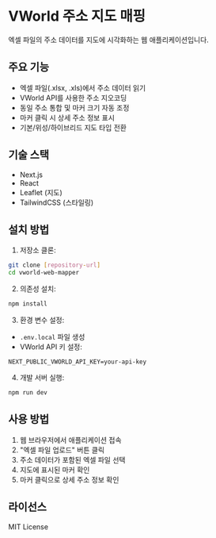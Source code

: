 # VWorld 주소 지도 매핑

엑셀 파일의 주소 데이터를 지도에 시각화하는 웹 애플리케이션입니다.

## 주요 기능

- 엑셀 파일(.xlsx, .xls)에서 주소 데이터 읽기
- VWorld API를 사용한 주소 지오코딩
- 동일 주소 통합 및 마커 크기 자동 조정
- 마커 클릭 시 상세 주소 정보 표시
- 기본/위성/하이브리드 지도 타입 전환

## 기술 스택

- Next.js
- React
- Leaflet (지도)
- TailwindCSS (스타일링)

## 설치 방법

1. 저장소 클론:
```bash
git clone [repository-url]
cd vworld-web-mapper
```

2. 의존성 설치:
```bash
npm install
```

3. 환경 변수 설정:
- `.env.local` 파일 생성
- VWorld API 키 설정:
```
NEXT_PUBLIC_VWORLD_API_KEY=your-api-key
```

4. 개발 서버 실행:
```bash
npm run dev
```

## 사용 방법

1. 웹 브라우저에서 애플리케이션 접속
2. "엑셀 파일 업로드" 버튼 클릭
3. 주소 데이터가 포함된 엑셀 파일 선택
4. 지도에 표시된 마커 확인
5. 마커 클릭으로 상세 주소 정보 확인

## 라이선스

MIT License

